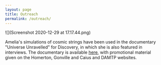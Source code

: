 ```yaml
---
layout: page
title: Outreach
permalink: /outreach/
---
```


![](Screenshot 2020-12-29 at 17.17.44.png)

Amelia's simulations of cosmic strings have been used in the documentary "Universe Unravelled" for Discovery, in which she is also featured in interviews. The documentary is available [here](https://www.discoveryplus.co.uk/show/universe-unravelled-with-the-stephen-hawking-centre), with promotional material given on the Homerton, Gonville and Caius and DAMTP websites.